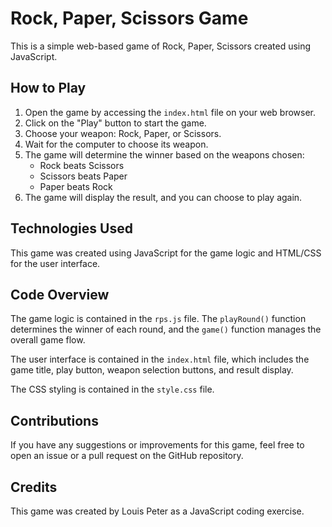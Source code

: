# Rock, Paper, Scissors Game

This is a simple web-based game of Rock, Paper, Scissors created using JavaScript. 

## How to Play

1. Open the game by accessing the `index.html` file on your web browser.
2. Click on the "Play" button to start the game.
3. Choose your weapon: Rock, Paper, or Scissors.
4. Wait for the computer to choose its weapon.
5. The game will determine the winner based on the weapons chosen: 
    - Rock beats Scissors
    - Scissors beats Paper
    - Paper beats Rock
6. The game will display the result, and you can choose to play again.

## Technologies Used

This game was created using JavaScript for the game logic and HTML/CSS for the user interface.

## Code Overview

The game logic is contained in the `rps.js` file. The `playRound()` function determines the winner of each round, and the `game()` function manages the overall game flow.

The user interface is contained in the `index.html` file, which includes the game title, play button, weapon selection buttons, and result display.

The CSS styling is contained in the `style.css` file.

## Contributions

If you have any suggestions or improvements for this game, feel free to open an issue or a pull request on the GitHub repository. 

## Credits

This game was created by Louis Peter as a JavaScript coding exercise.
